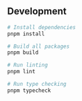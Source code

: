 ## Development

```bash
# Install dependencies
pnpm install

# Build all packages
pnpm build

# Run linting
pnpm lint

# Run type checking
pnpm typecheck
```
